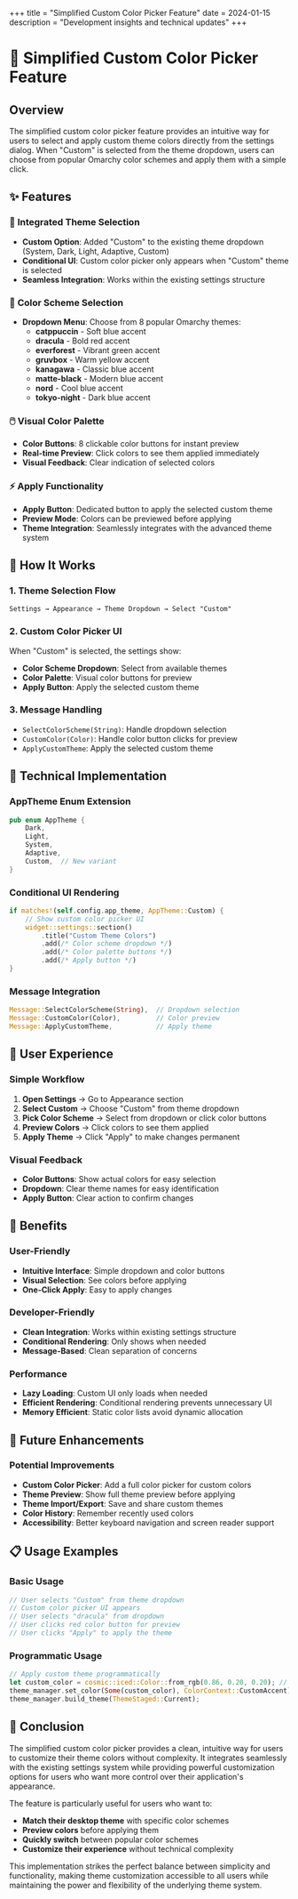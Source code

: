 +++
title = "Simplified Custom Color Picker Feature"
date = 2024-01-15
description = "Development insights and technical updates"
+++

# 🎨 Simplified Custom Color Picker Feature

## Overview

The simplified custom color picker feature provides an intuitive way for users to select and apply custom theme colors directly from the settings dialog. When "Custom" is selected from the theme dropdown, users can choose from popular Omarchy color schemes and apply them with a simple click.

## ✨ Features

### 🎯 **Integrated Theme Selection**
- **Custom Option**: Added "Custom" to the existing theme dropdown (System, Dark, Light, Adaptive, Custom)
- **Conditional UI**: Custom color picker only appears when "Custom" theme is selected
- **Seamless Integration**: Works within the existing settings structure

### 🎨 **Color Scheme Selection**
- **Dropdown Menu**: Choose from 8 popular Omarchy themes:
  - **catppuccin** - Soft blue accent
  - **dracula** - Bold red accent  
  - **everforest** - Vibrant green accent
  - **gruvbox** - Warm yellow accent
  - **kanagawa** - Classic blue accent
  - **matte-black** - Modern blue accent
  - **nord** - Cool blue accent
  - **tokyo-night** - Dark blue accent

### 🖱️ **Visual Color Palette**
- **Color Buttons**: 8 clickable color buttons for instant preview
- **Real-time Preview**: Click colors to see them applied immediately
- **Visual Feedback**: Clear indication of selected colors

### ⚡ **Apply Functionality**
- **Apply Button**: Dedicated button to apply the selected custom theme
- **Preview Mode**: Colors can be previewed before applying
- **Theme Integration**: Seamlessly integrates with the advanced theme system

## 🚀 How It Works

### 1. **Theme Selection Flow**
```
Settings → Appearance → Theme Dropdown → Select "Custom"
```

### 2. **Custom Color Picker UI**
When "Custom" is selected, the settings show:
- **Color Scheme Dropdown**: Select from available themes
- **Color Palette**: Visual color buttons for preview
- **Apply Button**: Apply the selected custom theme

### 3. **Message Handling**
- `SelectColorScheme(String)`: Handle dropdown selection
- `CustomColor(Color)`: Handle color button clicks for preview
- `ApplyCustomTheme`: Apply the selected custom theme

## 🔧 Technical Implementation

### **AppTheme Enum Extension**
```rust
pub enum AppTheme {
    Dark,
    Light,
    System,
    Adaptive,
    Custom,  // New variant
}
```

### **Conditional UI Rendering**
```rust
if matches!(self.config.app_theme, AppTheme::Custom) {
    // Show custom color picker UI
    widget::settings::section()
        .title("Custom Theme Colors")
        .add(/* Color scheme dropdown */)
        .add(/* Color palette buttons */)
        .add(/* Apply button */)
}
```

### **Message Integration**
```rust
Message::SelectColorScheme(String),  // Dropdown selection
Message::CustomColor(Color),         // Color preview
Message::ApplyCustomTheme,           // Apply theme
```

## 🎯 User Experience

### **Simple Workflow**
1. **Open Settings** → Go to Appearance section
2. **Select Custom** → Choose "Custom" from theme dropdown
3. **Pick Color Scheme** → Select from dropdown or click color buttons
4. **Preview Colors** → Click colors to see them applied
5. **Apply Theme** → Click "Apply" to make changes permanent

### **Visual Feedback**
- **Color Buttons**: Show actual colors for easy selection
- **Dropdown**: Clear theme names for easy identification
- **Apply Button**: Clear action to confirm changes

## 🌟 Benefits

### **User-Friendly**
- **Intuitive Interface**: Simple dropdown and color buttons
- **Visual Selection**: See colors before applying
- **One-Click Apply**: Easy to apply changes

### **Developer-Friendly**
- **Clean Integration**: Works within existing settings structure
- **Conditional Rendering**: Only shows when needed
- **Message-Based**: Clean separation of concerns

### **Performance**
- **Lazy Loading**: Custom UI only loads when needed
- **Efficient Rendering**: Conditional rendering prevents unnecessary UI
- **Memory Efficient**: Static color lists avoid dynamic allocation

## 🔮 Future Enhancements

### **Potential Improvements**
- **Custom Color Picker**: Add a full color picker for custom colors
- **Theme Preview**: Show full theme preview before applying
- **Theme Import/Export**: Save and share custom themes
- **Color History**: Remember recently used colors
- **Accessibility**: Better keyboard navigation and screen reader support

## 📋 Usage Examples

### **Basic Usage**
```rust
// User selects "Custom" from theme dropdown
// Custom color picker UI appears
// User selects "dracula" from dropdown
// User clicks red color button for preview
// User clicks "Apply" to apply the theme
```

### **Programmatic Usage**
```rust
// Apply custom theme programmatically
let custom_color = cosmic::iced::Color::from_rgb(0.86, 0.20, 0.20); // Dracula red
theme_manager.set_color(Some(custom_color), ColorContext::CustomAccent);
theme_manager.build_theme(ThemeStaged::Current);
```

## 🎉 Conclusion

The simplified custom color picker provides a clean, intuitive way for users to customize their theme colors without complexity. It integrates seamlessly with the existing settings system while providing powerful customization options for users who want more control over their application's appearance.

The feature is particularly useful for users who want to:
- **Match their desktop theme** with specific color schemes
- **Preview colors** before applying them
- **Quickly switch** between popular color schemes
- **Customize their experience** without technical complexity

This implementation strikes the perfect balance between simplicity and functionality, making theme customization accessible to all users while maintaining the power and flexibility of the underlying theme system.
